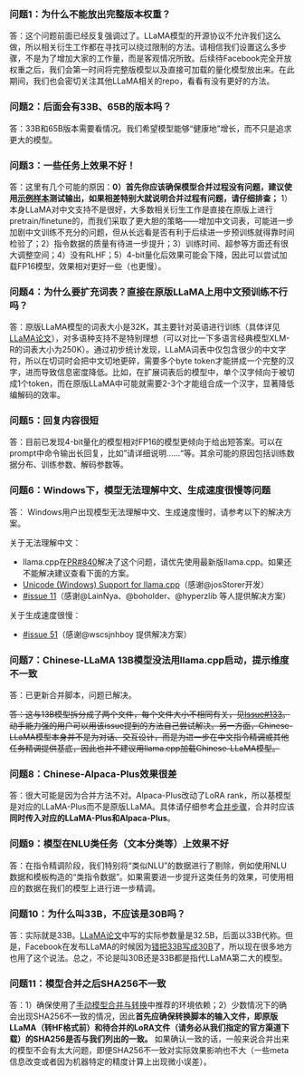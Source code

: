 ### 问题1：为什么不能放出完整版本权重？

答：这个问题前面已经反复强调过了。LLaMA模型的开源协议不允许我们这么做，所以相关衍生工作都在寻找可以绕过限制的方法。请相信我们设置这么多步骤，不是为了增加大家的工作量，而是客观情况所致。后续待Facebook完全开放权重之后，我们会第一时间将完整版模型以及直接可加载的量化模型放出来。在此期间，我们也会密切关注其他LLaMA相关的repo，看看有没有更好的方法。

### 问题2：后面会有33B、65B的版本吗？

答：33B和65B版本需要看情况。我们希望模型能够“健康地”增长，而不只是追求更大的模型。


### 问题3：一些任务上效果不好！

答：这里有几个可能的原因：**0）首先你应该确保模型合并过程没有问题，建议使用[示例样本](https://github.com/ymcui/Chinese-LLaMA-Alpaca/tree/main/examples/q8_13b-p7b-p13b)测试输出，如果相差特别大就说明合并过程有问题，请仔细排查；** 1）本身LLaMA对中文支持不是很好，大多数相关衍生工作是直接在原版上进行pretrain/finetune的，而我们采取了更大胆的策略——增加中文词表，可能进一步加剧中文训练不充分的问题，但从长远看是否有利于后续进一步预训练就得靠时间检验了；2）指令数据的质量有待进一步提升；3）训练时间、超参等方面还有很大调整空间；4）没有RLHF；5）4-bit量化后效果可能会下降，因此可以尝试加载FP16模型，效果相对更好一些（也更慢）。

### 问题4：为什么要扩充词表？直接在原版LLaMA上用中文预训练不行吗？

答：原版LLaMA模型的词表大小是32K，其主要针对英语进行训练（具体详见[LLaMA论文](https://arxiv.org/abs/2302.13971v1)），对多语种支持不是特别理想（可以对比一下多语言经典模型XLM-R的词表大小为250K）。通过初步统计发现，LLaMA词表中仅包含很少的中文字符，所以在切词时会把中文切地更碎，需要多个byte token才能拼成一个完整的汉字，进而导致信息密度降低。比如，在扩展词表后的模型中，单个汉字倾向于被切成1个token，而在原版LLaMA中可能就需要2-3个才能组合成一个汉字，显著降低编解码的效率。

### 问题5：回复内容很短

答：目前已发现4-bit量化的模型相对FP16的模型更倾向于给出短答案。可以在prompt中命令输出长回复，比如”请详细说明……“等。其余可能的原因包括训练数据分布、训练参数、解码参数等。

### 问题6：Windows下，模型无法理解中文、生成速度很慢等问题

答： Windows用户出现模型无法理解中文、生成速度慢时，请参考以下的解决方案。

关于无法理解中文：

- llama.cpp在[PR#840](https://github.com/ggerganov/llama.cpp/pull/840)解决了这个问题，请优先使用最新版llama.cpp。如果还不能解决建议查看下面的方案。
- [Unicode (Windows) Support for llama.cpp](https://github.com/josStorer/llama.cpp-unicode-windows)（感谢@josStorer开发）
- [#issue 11](https://github.com/ymcui/Chinese-LLaMA-Alpaca/issues/11)（感谢@LainNya、@boholder、@hyperzlib 等人提供解决方案）

关于生成速度很慢：

- [#issue 51](https://github.com/ymcui/Chinese-LLaMA-Alpaca/issues/51)（感谢@wscsjnhboy 提供解决方案）

### 问题7：Chinese-LLaMA 13B模型没法用llama.cpp启动，提示维度不一致

答：已更新合并脚本，问题已解决。

~~答：这与13B模型拆分成了两个文件，每个文件大小不相同有关，见[Issue#133](https://github.com/ymcui/Chinese-LLaMA-Alpaca/issues/133)。动手能力强的用户可以用该issue提到的方法自己尝试解决。另一方面，Chinese-LLaMA模型本身并不是为对话、交互设计，而是为进一步在中文指令精调或其他任务精调提供基底，因此也并不建议用llama.cpp加载Chinese-LLaMA模型。~~

### 问题8：Chinese-Alpaca-Plus效果很差

答：很大可能是因为合并方法不对。Alpaca-Plus改动了LoRA rank，所以基模型是对应的LLaMA-Plus而不是原版LLaMA。具体请仔细参考[合并步骤](./手动模型合并与转换#多lora权重合并适用于chinese-alpaca-plus)，合并时应该**同时传入对应的LLaMA-Plus和Alpaca-Plus**。

### 问题9：模型在NLU类任务（文本分类等）上效果不好

答：在指令精调阶段，我们特别将“类似NLU”的数据进行了剔除，例如使用NLU数据和模板构造的“类指令数据”。如果需要进一步提升这类任务的效果，可使用相应的数据在我们的模型上进行进一步精调。

### 问题10：为什么叫33B，不应该是30B吗？

答：实际就是33B。[LLaMA论文](https://arxiv.org/abs/2302.13971v1)中写的实际参数量是32.5B，后面以33B代称。但是，Facebook在发布LLaMA的时候因为[错把33B写成30B](https://github.com/facebookresearch/llama/issues/49)了，所以现在很多地方也用了这个说法。总之，不论是叫30B还是33B都是指代LLaMA第二大的模型。

### 问题11：模型合并之后SHA256不一致

答：1）确保使用了[手动模型合并与转换](./手动模型合并与转换)中推荐的环境依赖；2）少数情况下的确会出现SHA256不一致的情况，因此**首先应确保转换脚本的输入文件，即原版LLaMA（转HF格式前）和待合并的LoRA文件（请务必从我们指定的官方渠道下载）的SHA256是否与我们列出的一致。** 如果确认一致的话，一般来说合并出来的模型不会有太大问题，即便SHA256不一致对实际效果影响也不大（一些meta信息改变或者因为机器特定的精度计算上出现微小误差）。
